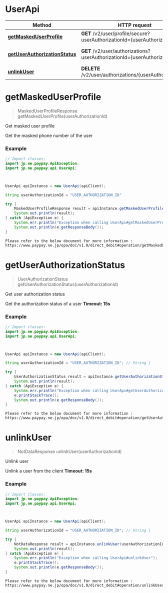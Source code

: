 # UserApi

Method | HTTP request | Description
------------- | ------------- | -------------
[**getMaskedUserProfile**](UserApi.md#getMaskedUserProfile) | **GET** /v2/user/profile/secure?userAuthorizationId&#x3D;{userAuthorizationId} | Get masked user profile
[**getUserAuthorizationStatus**](UserApi.md#getUserAuthorizationStatus) | **GET** /v2/user/authorizations?userAuthorizationId&#x3D;{userAuthorizationId} | Get user authorization status
[**unlinkUser**](UserApi.md#unlinkUser) | **DELETE** /v2/user/authorizations/{userAuthorizationId} | Unlink user


<a name="getMaskedUserProfile"></a>
# **getMaskedUserProfile**
> MaskedUserProfileResponse getMaskedUserProfile(userAuthorizationId)

Get masked user profile

Get the masked phone number of the user 

### Example
```java
// Import classes:
import jp.ne.paypay.ApiException;
import jp.ne.paypay.api.UserApi;



UserApi apiInstance = new UserApi(apiClient);

String userAuthorizationId = "USER_AUTHORIZATION_ID"  

try {
    MaskedUserProfileResponse result = apiInstance.getMaskedUserProfile(userAuthorizationId);
    System.out.println(result);
} catch (ApiException e) {
    System.err.println("Exception when calling UserApi#getMaskedUserProfile");
    System.out.println(e.getResponseBody());
}
```
```
Please refer to the below document for more information :
https://www.paypay.ne.jp/opa/doc/v1.0/direct_debit#operation/getMaskedUserProfile
```

<a name="getUserAuthorizationStatus"></a>
# **getUserAuthorizationStatus**
> UserAuthorizationStatus getUserAuthorizationStatus(userAuthorizationId)

Get user authorization status

Get the authorization status of a user  **Timeout: 15s** 

### Example
```java
// Import classes:
import jp.ne.paypay.ApiException;
import jp.ne.paypay.api.UserApi;



UserApi apiInstance = new UserApi(apiClient);

String userAuthorizationId = "USER_AUTHORIZATION_ID"; // String | 

try {
    UserAuthorizationStatus result = apiInstance.getUserAuthorizationStatus(userAuthorizationId);
    System.out.println(result);
} catch (ApiException e) {
    System.err.println("Exception when calling UserApi#getUserAuthorizationStatus");
    e.printStackTrace();
    System.out.println(e.getResponseBody());
}
```

```
Please refer to the below document for more information :
https://www.paypay.ne.jp/opa/doc/v1.0/direct_debit#operation/getUserAuthorizationStatus
```

<a name="unlinkUser"></a>
# **unlinkUser**
> NotDataResponse unlinkUser(userAuthorizationId)

Unlink user

Unlink a user from the client  **Timeout: 15s** 

### Example
```java
// Import classes:
import jp.ne.paypay.ApiException;
import jp.ne.paypay.api.UserApi;



UserApi apiInstance = new UserApi(apiClient);

String userAuthorizationId = "USER_AUTHORIZATION_ID"; // String | 

try {
    NotDataResponse result = apiInstance.unlinkUser(userAuthorizationId);
    System.out.println(result);
} catch (ApiException e) {
    System.err.println("Exception when calling UserApi#unlinkUser");
    e.printStackTrace();
    System.out.println(e.getResponseBody());
}
```

```
Please refer to the below document for more information :
https://www.paypay.ne.jp/opa/doc/v1.0/direct_debit#operation/unlinkUser
```



